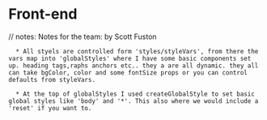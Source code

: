 # Front-end
// notes: 
      Notes for the team: by Scott Fuston

      * All styels are controlled form 'styles/styleVars', from there the vars map into 'globalStyles' where I have some basic components set up. heading tags,raphs anchors etc.. they a are all dynamic. they all can take bgColor, color and some fontSize props or you can control defaults from styleVars.

      * At the top of globalStyles I used createGlobalStyle to set basic global styles like 'body' and '*'. This also where we would include a 'reset' if you want to.
